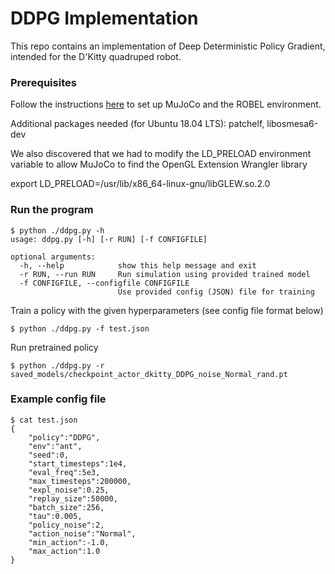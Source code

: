 # DDPG Implementation

This repo contains an implementation of Deep Deterministic Policy Gradient, intended
for the D'Kitty quadruped robot.

### Prerequisites
Follow the instructions [here](https://github.com/google-research/robel) to set up MuJoCo and the ROBEL environment.

Additional packages needed (for Ubuntu 18.04 LTS): patchelf, libosmesa6-dev

We also discovered that we had to modify the LD_PRELOAD environment variable to allow MuJoCo to find the OpenGL Extension Wrangler library

export LD_PRELOAD=/usr/lib/x86_64-linux-gnu/libGLEW.so.2.0

### Run the program

```
$ python ./ddpg.py -h
usage: ddpg.py [-h] [-r RUN] [-f CONFIGFILE]

optional arguments:
  -h, --help            show this help message and exit
  -r RUN, --run RUN     Run simulation using provided trained model
  -f CONFIGFILE, --configfile CONFIGFILE
                        Use provided config (JSON) file for training

```

Train a policy with the given hyperparameters (see config file format below)

```
$ python ./ddpg.py -f test.json

```

Run pretrained policy

```
$ python ./ddpg.py -r saved_models/checkpoint_actor_dkitty_DDPG_noise_Normal_rand.pt

```

### Example config file

```
$ cat test.json 
{
    "policy":"DDPG",
    "env":"ant",
    "seed":0,
    "start_timesteps":1e4,
    "eval_freq":5e3,
    "max_timesteps":200000,
    "expl_noise":0.25,
    "replay_size":50000,
    "batch_size":256,
    "tau":0.005,
    "policy_noise":2,
    "action_noise":"Normal",
    "min_action":-1.0,
    "max_action":1.0
}
```
